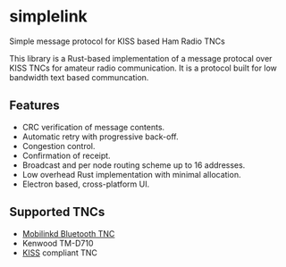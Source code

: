 # simplelink
Simple message protocol for KISS based Ham Radio TNCs

This library is a Rust-based implementation of a message protocal over KISS TNCs for amateur radio communication. It is a protocol built for low bandwidth text based communcation.

## Features
* CRC verification of message contents.
* Automatic retry with progressive back-off.
* Congestion control.
* Confirmation of receipt.
* Broadcast and per node routing scheme up to 16 addresses.
* Low overhead Rust implementation with minimal allocation.
* Electron based, cross-platform UI.

## Supported TNCs
* [Mobilinkd Bluetooth TNC](http://www.mobilinkd.com/)
* Kenwood TM-D710
* [KISS](https://en.wikipedia.org/wiki/KISS_(TNC)) compliant TNC
